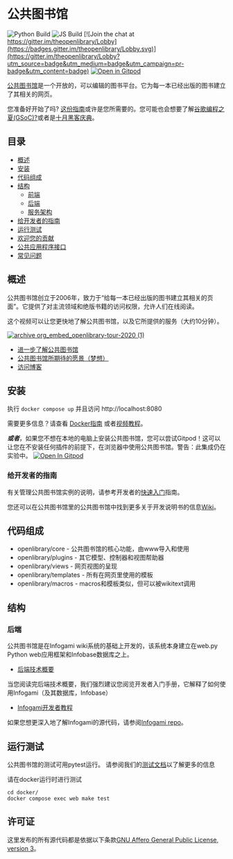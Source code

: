 # 公共图书馆

![Python Build](https://github.com/internetarchive/openlibrary/actions/workflows/javascript_tests.yml/badge.svg)
![JS Build](https://github.com/internetarchive/openlibrary/actions/workflows/python_tests.yml/badge.svg)
[![Join the chat at https://gitter.im/theopenlibrary/Lobby](https://badges.gitter.im/theopenlibrary/Lobby.svg)](https://gitter.im/theopenlibrary/Lobby?utm_source=badge&utm_medium=badge&utm_campaign=pr-badge&utm_content=badge)
[![Open in Gitpod](https://gitpod.io/button/open-in-gitpod.svg)](https://gitpod.io/#https://github.com/internetarchive/openlibrary/)

[公共图书馆](https://openlibrary.org)是一个开放的，可以编辑的图书平台。它为每一本已经出版的图书建立了其相关的网页。

您准备好开始了吗? [这份指南](https://github.com/internetarchive/openlibrary/blob/master/CONTRIBUTING.md)或许是您所需要的。您可能也会想要了解[谷歌编程之夏(GSoC)?](https://github.com/internetarchive/openlibrary/wiki/Google-Summer-of-Code)或者是[十月黑客庆典](https://github.com/internetarchive/openlibrary/wiki/Hacktoberfest)。

## 目录
   - [概述](#概述)
   - [安装](#安装)
   - [代码组成](#代码组成)
   - [结构](#结构)
     - [前端](https://github.com/internetarchive/openlibrary/wiki/Frontend-Guide)
     - [后端](#后端)
     - [服务架构](https://github.com/internetarchive/openlibrary/wiki/Production-Service-Architecture)
   - [给开发者的指南](#给开发者的指南)
   - [运行测试](#运行测试)
   - [欢迎您的贡献](CONTRIBUTING.md)
   - [公共应用程序接口](https://openlibrary.org/developers/api)
   - [常见问题](https://openlibrary.org/help/faq)

## 概述

公共图书馆创立于2006年，致力于“给每一本已经出版的图书建立其相关的页面”。它提供了对主流领域和绝版书籍的访问权限，允许人们在线阅读。

这个视频可以让您更快地了解公共图书馆，以及它所提供的服务（大约10分钟）。

[![archive org_embed_openlibrary-tour-2020 (1)](https://user-images.githubusercontent.com/978325/91348906-55940d00-e799-11ea-83b9-17cd4d99642b.png)](https://archive.org/embed/openlibrary-tour-2020/openlibrary.ogv)

- [进一步了解公共图书馆](https://openlibrary.org/about)
- [公共图书馆所期待的愿景（梦想）](https://openlibrary.org/about/vision)
- [访问博客](https://blog.openlibrary.org)

## 安装

执行 `docker compose up` 并且访问 http://localhost:8080

需要更多信息？请查看 [Docker指南](https://github.com/internetarchive/openlibrary/blob/master/docker/README.md)
或者[视频教程](https://archive.org/embed/openlibrary-developer-docs/openlibrary-docker-set-up.mp4)。

***或者***，如果您不想在本地的电脑上安装公共图书馆，您可以尝试Gitpod！这可以让您在不安装任何插件的前提下，在浏览器中使用公共图书馆。警告：此集成仍在实验中。
[![Open In Gitpod](https://gitpod.io/button/open-in-gitpod.svg)](https://gitpod.io/#https://github.com/internetarchive/openlibrary/)

### 给开发者的指南

有关管理公共图书馆实例的说明，请参考开发者的[快速入门](https://github.com/internetarchive/openlibrary/wiki/Getting-Started)指南。

您还可以在公共图书馆里的公共图书馆中找到更多关于开发说明书的信息[Wiki](https://github.com/internetarchive/openlibrary/wiki/)。

## 代码组成

* openlibrary/core - 公共图书馆的核心功能，由www导入和使用
* openlibrary/plugins - 其它模型、控制器和视图帮助器
* openlibrary/views - 网页视图的呈现
* openlibrary/templates - 所有在网页里使用的模板
* openlibrary/macros - macros和模板类似，但可以被wikitext调用

## 结构

### 后端

公共图书馆是在Infogami wiki系统的基础上开发的，该系统本身建立在web.py Python web应用框架和Infobase数据库之上。

- [后端技术概要](https://openlibrary.org/about/tech)

当您阅读完后端技术概要，我们强烈建议您阅览开发者入门手册，它解释了如何使用Infogami（及其数据库，Infobase）

- [Infogami开发者教程](https://openlibrary.org/dev/docs/infogami)

如果您想更深入地了解Infogami的源代码，请参阅[Infogami repo](https://github.com/internetarchive/infogami)。

## 运行测试

公共图书馆的测试可用pytest运行。 请参阅我们的[测试文档](https://github.com/internetarchive/openlibrary/wiki/Testing)以了解更多的信息

请在docker运行时进行测试

```
cd docker/
docker compose exec web make test
```

## 许可证

这里发布的所有源代码都是依据以下条款[GNU Affero General Public License, version 3](https://www.gnu.org/licenses/agpl-3.0.html)。